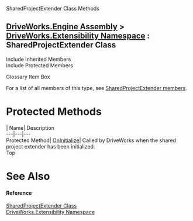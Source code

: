 SharedProjectExtender Class Methods   
  
[DriveWorks.Engine Assembly](topic2156.md) > [DriveWorks.Extensibility Namespace](topic7150.md) : SharedProjectExtender Class  
---  
  
Include Inherited Members    
Include Protected Members    


Glossary Item Box

For a list of all members of this type, see [SharedProjectExtender members](topic7249.md).

# Protected Methods

| Name| Description  
---|---|---  
Protected Method| [OnInitialize](topic7254.md)| Called by DriveWorks when the shared project extender has been initialized.   
Top

# See Also

#### Reference

[SharedProjectExtender Class](topic7248.md)   
[DriveWorks.Extensibility Namespace](topic7150.md)


